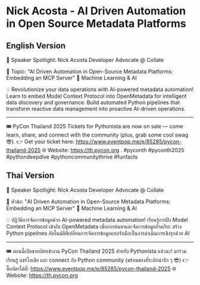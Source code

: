 # Nick Acosta - AI Driven Automation in Open Source Metadata Platforms

## English Version

🎤 Speaker Spotlight: Nick Acosta
Developer Advocate @ Collate

📌 Topic: "AI Driven Automation in Open-Source Metadata Platforms: Embedding an MCP Server"
🤖 Machine Learning & AI

💡 Revolutionize your data operations with AI-powered metadata automation! Learn to embed Model Context Protocol into OpenMetadata for intelligent data discovery and governance. Build automated Python pipelines that transform reactive data management into proactive AI-driven operations.

---

🎟️ PyCon Thailand 2025 Tickets for Pythonista are now on sale — come learn, share, and connect with the community (plus, grab some cool swag 😎).
👉 Get your ticket here: https://www.eventpop.me/e/85285/pycon-thailand-2025
🌐 Website: https://th.pycon.org 
.
#pyconth #pyconth2025 #pythondeepdive #pythoncommunitythrive #funfacts

## Thai Version

🎤 Speaker Spotlight: Nick Acosta
Developer Advocate @ Collate

📌 หัวข้อ: "AI Driven Automation in Open-Source Metadata Platforms: Embedding an MCP Server"
🤖 Machine Learning & AI

💡 ปฏิวัติการจัดการข้อมูลด้วย AI-powered metadata automation! เรียนรู้การฝัง Model Context Protocol เข้ากับ OpenMetadata เพื่อการค้นหาและจัดการข้อมูลอัจฉริยะ สร้าง Python pipelines อัตโนมัติที่เปลี่ยนการจัดการข้อมูลแบบรับมือเป็นการดำเนินการเชิงรุกด้วย AI

---

🎟️ ตอนนี้เปิดขายบัตรเข้างาน PyCon Thailand 2025 สำหรับ Pythonista แล้วนะ!
มาร่วมเรียนรู้ แชร์ไอเดีย และ connect กับ Python community (พร้อมของที่ระลึกน่ารัก ๆ 😎)
👉 ซื้อบัตรได้ที่: https://www.eventpop.me/e/85285/pycon-thailand-2025
🌐 Website: https://th.pycon.org